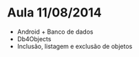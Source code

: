 Aula 11/08/2014
===========
- Android + Banco de dados
- Db4Objects
- Inclusão, listagem e exclusão de objetos